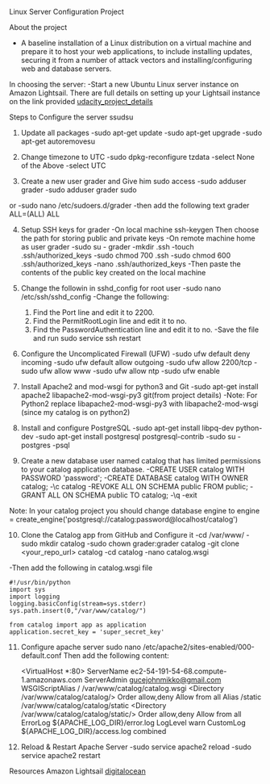 Linux Server Configuration Project

About the project
- A baseline installation of a Linux distribution on a virtual machine and prepare it to host your web applications, to include installing updates, securing it from a number of attack vectors and installing/configuring web and database servers.

In choosing the server:
-Start a new Ubuntu Linux server instance on Amazon Lightsail. There are full details on setting up your Lightsail instance on the link provided [udacity_project_details](https://classroom.udacity.com/nanodegrees/nd004/parts/b2de4bd4-ef07-45b1-9f49-0e51e8f1336e/modules/56cf3482-b006-455c-8acd-26b37b6458d2/lessons/046c35ef-5bd2-4b56-83ba-a8143876165e/concepts/c4cbd3f2-9adb-45d4-8eaf-b5fc89cc606e.)

Steps to Configure the server
ssudsu
1. Update all packages
-sudo apt-get update
-sudo apt-get upgrade
-sudo apt-get autoremovesu


2. Change timezone to UTC 
-sudo dpkg-reconfigure tzdata
-select None of the Above
-select UTC

3. Create a new user grader and Give him sudo access
-sudo adduser grader
-sudo adduser grader sudo

or
-sudo nano /etc/sudoers.d/grader 
-then add the following text grader ALL=(ALL) ALL

4. Setup SSH keys for grader
-On local machine ssh-keygen Then choose the path for storing public and private keys
-On remote machine home as user grader
-sudo su - grader
-mkdir .ssh
-touch .ssh/authorized_keys 
-sudo chmod 700 .ssh
-sudo chmod 600 .ssh/authorized_keys 
-nano .ssh/authorized_keys 
-Then paste the contents of the public key created on the local machine

5. Change the followin in sshd_config for root user
-sudo nano /etc/ssh/sshd_config
-Change the following:
    1. Find the Port line and edit it to 2200.
    2. Find the PermitRootLogin line and edit it to no.
    3. Find the PasswordAuthentication line and edit it to no.
-Save the file and run sudo service ssh restart

6. Configure the Uncomplicated Firewall (UFW)
-sudo ufw default deny incoming
-sudo ufw default allow outgoing
-sudo ufw allow 2200/tcp
-sudo ufw allow www
-sudo ufw allow ntp
-sudo ufw enable

7. Install Apache2 and mod-wsgi for python3 and Git
-sudo apt-get install apache2 libapache2-mod-wsgi-py3 git(from project details)
-Note: For Python2 replace libapache2-mod-wsgi-py3 with libapache2-mod-wsgi (since my catalog is on python2)

8. Install and configure PostgreSQL
-sudo apt-get install libpq-dev python-dev
-sudo apt-get install postgresql postgresql-contrib
-sudo su - postgres
-psql


9. Create a new database user named catalog that has limited permissions to your catalog application database.
-CREATE USER catalog WITH PASSWORD 'password';
-CREATE DATABASE catalog WITH OWNER catalog;
-\c catalog
-REVOKE ALL ON SCHEMA public FROM public;
-GRANT ALL ON SCHEMA public TO catalog;
-\q
-exit

Note: In your catalog project you should change database engine to
engine = create_engine('postgresql://catalog:password@localhost/catalog')

10. Clone the Catalog app from GitHub and Configure it
-cd /var/www/
-sudo mkdir catalog
-sudo chown grader:grader catalog
-git clone <your_repo_url> catalog
-cd catalog
-nano catalog.wsgi

-Then add the following in catalog.wsgi file

    #!/usr/bin/python
    import sys
    import logging  
    logging.basicConfig(stream=sys.stderr)
    sys.path.insert(0,"/var/www/catalog/")

    from catalog import app as application
    application.secret_key = 'super_secret_key'


11. Configure apache server
sudo nano /etc/apache2/sites-enabled/000-default.conf
Then add the following content:

    <VirtualHost *:80>
     ServerName ec2-54-191-54-68.compute-1.amazonaws.com
     ServerAdmin gucejohnmikko@gmail.com
     WSGIScriptAlias / /var/www/catalog/catalog.wsgi
     <Directory /var/www/catalog/catalog/>
        Order allow,deny
        Allow from all
     </Directory>
        Alias /static /var/www/catalog/catalog/static
     <Directory /var/www/catalog/catalog/static/>
        Order allow,deny
        Allow from all
     </Directory>
        ErrorLog ${APACHE_LOG_DIR}/error.log
        LogLevel warn
        CustomLog ${APACHE_LOG_DIR}/access.log combined
    </VirtualHost>


12. Reload & Restart Apache Server
-sudo service apache2 reload
-sudo service apache2 restart

Resources
Amazon Lightsail
[digitalocean](https://www.digitalocean.com/community/tutorials/how-to-deploy-a-flask-application-on-an-ubuntu-vps)
